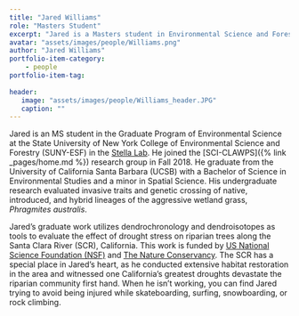 ```yaml
---
title: "Jared Williams"
role: "Masters Student"
excerpt: "Jared is a Masters student in Environmental Science and Forestry at SUNY."
avatar: "assets/images/people/Williams.png"
author: "Jared Williams"
portfolio-item-category:
    - people
portfolio-item-tag:
    
header:
   image: "assets/images/people/Williams_header.JPG"
   caption: ""
---
```


Jared is an MS student in the Graduate Program of Environmental Science at the State University of New York College of Environmental Science and Forestry (SUNY-ESF) in the [Stella Lab](https://stella-lab.weebly.com/people.html). He joined the [SCI-CLAWPS]({% link _pages/home.md %}) research group in Fall 2018. He graduate from the University of California Santa Barbara (UCSB) with a Bachelor of Science in Environmental Studies and a minor in Spatial Science. His undergraduate research evaluated invasive traits and genetic crossing of native, introduced, and hybrid lineages of the aggressive wetland grass, _Phragmites australis_.  

Jared’s graduate work utilizes dendrochronology and dendroisotopes as tools to evaluate the effect of drought stress on riparian trees along the Santa Clara River (SCR), California. This work is funded by [US National Science Foundation (NSF)](https://www.nsf.gov) and [The Nature Conservancy](https://www.nature.org/en-us/). The SCR has a special place in Jared’s heart, as he conducted extensive habitat restoration in the area and witnessed one California’s greatest droughts devastate the riparian community first hand. When he isn’t working, you can find Jared trying to avoid being injured while skateboarding, surfing, snowboarding, or rock climbing. 

